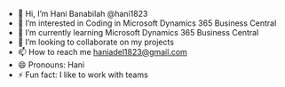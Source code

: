 - 👋 Hi, I’m Hani Banabilah @hani1823
- 👀 I’m interested in Coding in Microsoft Dynamics 365 Business Central
- 🌱 I’m currently learning Microsoft Dynamics 365 Business Central
- 💞️ I’m looking to collaborate on my projects
- 📫 How to reach me haniadel1823@gmail.com
- 😄 Pronouns: Hani
- ⚡ Fun fact: I like to work with teams

<!---
hani1823/hani1823 is a ✨ special ✨ repository because its `README.md` (this file) appears on your GitHub profile.
You can click the Preview link to take a look at your changes.
--->
